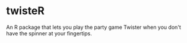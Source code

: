 # twisteR
An R package that lets you play the party game Twister when you don't have the spinner at your fingertips.
